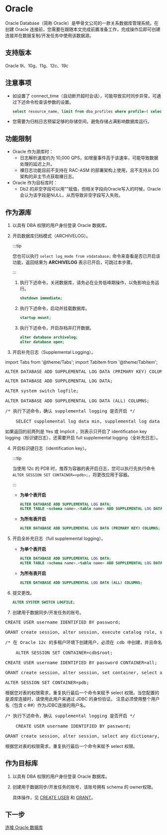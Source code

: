 # Oracle

Oracle Database（简称 Oracle）是甲骨文公司的一款关系数据库管理系统。在创建 Oracle 连接前，您需要在跟随本文完成前置准备工作，完成操作后即可创建连接并在数据复制/开发任务中使用该数据源。

## 支持版本 

Oracle 9i、10g、11g、12c、19c

## 注意事项
* 如设置了 connect_time（自动断开超时会话），可能导致实时同步异常，可通过下述命令检查该参数的设置。

  ```sql
  select resource_name, limit from dba_profiles where profile=( select profile from dba_users where username = '<username>');
  ```

* 您需要为归档日志预留足够的存储空间，避免存储占满影响数据库运行。
## 功能限制

* Oracle 作为源库时：
  * 日志解析速度约为 10,000 QPS，如增量事件高于该速率，可能导致数据处理的延迟上升。
  * 裸日志功能目前不支持在 RAC-ASM 的部署架构上使用，且不支持从 DG 架构的非主节点获取裸日志。
* Oracle 作为目标库时：
  * Db2 的非空字段可以用""赋值，但相关字段向Oracle写入的时候，Oracle会认为该字段是NULL，从而导致非空字段写入失败。


## 作为源库

1. 以具有 DBA 权限的用户身份登录 Oracle 数据库。

2. 开启数据库归档模式（ARCHIVELOG）。

   :::tip

   您也可以执行 `select log_mode from v$database;` 命令来查看是否已开启该功能，返回结果为 **ARCHIVELOG** 表示已开启，可跳过本步骤。

   :::

   1. 执行下述命令，关闭数据库，请务必在业务低峰期操作，以免影响业务运行。

      ```sql
      shutdown immediate;
      ```

   2. 执行下述命令，启动并挂载数据库。

      ```sql
      startup mount;
      ```

   3. 执行下述命令，开启存档并打开数据。

      ```sql
      alter database archivelog;
      alter database open;

3. 开启补充日志（Supplemental Logging）。

import Tabs from '@theme/Tabs';
import TabItem from '@theme/TabItem';

<Tabs className="unique-tabs">
    <TabItem value="9i" label="Oracle 9i" default>
    <pre>ALTER DATABASE ADD SUPPLEMENTAL LOG DATA (PRIMARY KEY) COLUMNS;</pre>
   </TabItem>
   <TabItem value="10g11g" label="Oracle 10g、11g">
    <pre>ALTER DATABASE ADD SUPPLEMENTAL LOG DATA;<br />
ALTER system switch logfile;<br />
ALTER DATABASE ADD SUPPLEMENTAL LOG DATA (ALL) COLUMNS;</pre>
   </TabItem>
   <TabItem value="12c" label="Oracle 12c">
    <pre>/* 执行下述命令，确认 supplemental logging 是否开启 */<br />
    SELECT supplemental_log_data_min, supplemental_log_data_pk, supplemental_log_data_all FROM v$database;
</pre>
<p>如果返回的前两列是 Yes 或 Implicit ，则表示只开启了 identification key logging（标识键日志），还需要开启 full supplemental logging（全补充日志）。 </p>
   </TabItem>
  </Tabs>

4. 开启标识键日志（identification key）。

   :::tip

   当使用 12c 的 PDB 时，推荐为容器的表开启日志，您可以执行先执行命令 `ALTER SESSION SET CONTAINER=<pdb>;`，将更改应用于容器。

   :::

   * **为单个表开启**

     ```sql
     ALTER DATABASE ADD SUPPLEMENTAL LOG DATA;
     ALTER TABLE <schema name>.<table name> ADD SUPPLEMENTAL LOG DATA (PRIMARY KEY) COLUMNS;
     ```

   * **为所有表开启**

     ```sql
     ALTER DATABASE ADD SUPPLEMENTAL LOG DATA (PRIMARY KEY) COLUMNS;
     ```

5. 开启全补充日志（full supplemental logging）。

   * **为单个表开启**

     ```sql
     ALTER DATABASE ADD SUPPLEMENTAL LOG DATA;
     ALTER TABLE <schema name>.<table name> ADD SUPPLEMENTAL LOG DATA (ALL) COLUMNS;
     ```

   * **为所有表开启**

     ```sql
     ALTER DATABASE ADD SUPPLEMENTAL LOG DATA (ALL) COLUMNS;
     ```

6. 提交更改。

   ```sql
   ALTER SYSTEM SWITCH LOGFILE;
   ```

7. 创建用于数据同步/开发任务的账号。

<Tabs className="unique-tabs">
    <TabItem value="account10g11g" label="Oracle 10g、11g" default>
    <pre>CREATE USER username IDENTIFIED BY password;<br />
GRANT create session, alter session, execute_catalog_role, select any dictionary, select any transaction, select any table, create any table, create any index, unlimited tablespace to user name;</pre>
   </TabItem>
   <TabItem value="account12c-m" label="Oracle 12c（多租户模式）">
    <pre>/* 在 Oracle 12c 的多租户环境下创建用户，必须在 cdb 中创建，并且命名格式约定为 c##name */<br />
    ALTER SESSION SET CONTAINER=cdb$root;<br />
CREATE USER username IDENTIFIED BY password CONTAINER=all;<br />
GRANT create session, alter session, set container, select any dictionary, select any transaction, logmining, execute_catalog_role, create any table, create any index, unlimited tablespace TO username CONTAINER=all;<br />
ALTER SESSION SET CONTAINER=pdb;</pre>
    <p>根据您对表的权限需求，重复执行最后一个命令来赋予 select 权限。当您配置的是源库连接时，请使用此用户来通过 JDBC 的身份验证。 注意必须使用整个用户名（包含 c ##）作为JDBC连接的用户名。</p>
   </TabItem>
   <TabItem value="account12c-s" label="Oracle 12c（标准模式）">
    <pre>/* 执行下述命令，确认 supplemental logging 是否开启 */<br />
    CREATE USER username IDENTIFIED BY password;<br />
GRANT create session, alter session, select any dictionary, select any transaction, logmining, execute_catalog_role, create any table, create any index, unlimited tablespace TO username;
</pre>
<p>根据您对表的权限需求，重复执行最后一个命令来赋予 select 权限。 </p>
   </TabItem>
  </Tabs>



## 作为目标库
1. 以具有 DBA 权限的用户身份登录 Oracle 数据库。

2. 创建用于数据同步/开发任务的账号，该账号拥有 schema 的 owner权限。

   具体操作，见 [CREATE USER](https://docs.oracle.com/cd/B19306_01/server.102/b14200/statements_8003.htm) 和 [GRANT](https://docs.oracle.com/cd/B19306_01/server.102/b14200/statements_9013.htm)。



## 下一步

[连接 Oracle 数据库](../../user-guide/connect-database/certified/connect-oracle)



